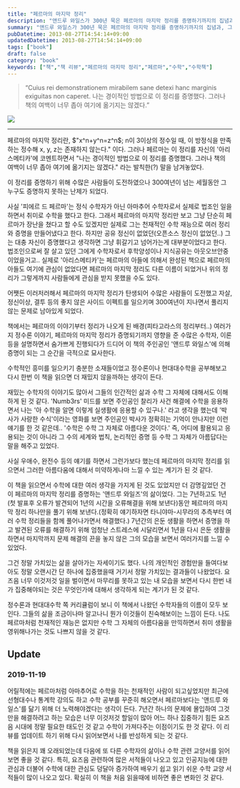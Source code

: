 ```yaml
---
title: "페르마의 마지막 정리"
description: "앤드루 와일스가 300년 묵은 페르마의 마지막 정리를 증명하기까지의 집념과, 그 앞에서 좌절했던 수많은 수학자들의 시도가 어떤 통찰을 남겼는지 차근차근 따라가며 수학이 지닌 순수한 아름다움과 몰입의 가치를 되새긴 긴 호흡의 독서 기록이다. 특히 저자는 대학 시절에 만난 수학자들의 이야기와 자신의 학습 경험을 끌어와, 난제를 향한 꾸준한 집중이 인생에서 어떤 힘을 발휘하는지 현실적인 조언으로 엮어 놓았다."
summary: "앤드루 와일스가 300년 묵은 페르마의 마지막 정리를 증명하기까지의 집념과, 그 앞에서 좌절했던 수많은 수학자들의 시도가 어떤 통찰을 남겼는지 차근차근 따라가며 수학이 지닌 순수한 아름다움과 몰입의 가치를 되새긴 긴 호흡의 독서 기록이다. 특히 저자는 대학 시절에 만난 수학자들의..."
pubDatetime: 2013-08-27T14:54:14+09:00
updatedDatetime: 2013-08-27T14:54:14+09:00
tags: ["book"]
draft: false
category: "book"
keywords: ["책","책 리뷰","페르마의 마지막 정리","페르마","수학","수학책"]
---
```


 > 
 > “Cuius rei demonstrationem mirabilem sane detexi hanc marginis exiguitas non caperet. 나는 경이적인 방법으로 이 정리를 증명했다. 그러나 책의 여백이 너무 좁아 여기에 옮기지는 않겠다.”

![](https://i.imgur.com/9P03qtZ.jpg)

---

페르마의 마지막 정리란, $"x^n+y^n=z^n$; n이 3이상의 정수일 때, 이 방정식을 만족하는 정수해 x, y, z는 존재하지 않는다." 이다.
그러나 페르마는 이 정리를 자신의 '아리스메티카'에 코멘트하면서 "나는 경이적인 방법으로 이 정리를 증명했다. 그러나 책의 여백이 너무 좁아 여기에 옮기지는 않겠다." 라는 발칙한(?) 말을 남겨놓았다.

이 정리를 증명하기 위해 수많은 사람들이 도전하였으나 300여년이 넘는 세월동안 그 누구도 증명하지 못하는 난제가 되었다.

사실 '피에르 드 페르마'는 정식 수학자가 아닌 아마추어 수학자로서 실제로 법조인 일을 하면서 취미로 수학을 했다고 한다. 그래서 페르마의 마지막 정리만 보고 그냥 단순히 페르마가 장난을 쳤다고 할 수도 있겠지만 실제로 그는 천재적인 수학 재능으로 여러 정리와 증명을 만들어냈다고 한다. 하지만 공유 정신이 없었던(오픈소스 정신이 없었던..) 그는 대충 자신이 증명했다고 생각하면 그냥 휘갈기고 넘어가는게 대부분이었다고 한다. 법조인으로써 잘 살고 있던 그에게 수학자로서 후학양성이나 지식공유는 아웃오브안중이었을거고.. 실제로 '아리스메티카'는 페르마의 아들에 의해서 완성된 책으로 페르마의 아들도 여기에 관심이 없었다면 페르마의 마지막 정리도 다른 이름이 되었거나 위의 정리가 그렇게까지 사람들에게 관심을 받지 못했을 수도 있다.

어쨋든 이러저러해서 페르마의 마지막 정리가 탄생되어 수많은 사람들이 도전했고 자살, 정신이상, 결투 등의 좋지 않은 사이드 이펙트를 일으키며 300여년이 지나면서 풀리지 않는 문제로 남아있게 되었다.

책에서는 페르마의 이야기부터 정리가 나오게 된 배경(피타고라스의 정리부터..) 여러가지 정수론 이야기, 페르마의 마지막 정리가 증명되기까지 영향을 준 수많은 수학자, 이론 등을 설명하면서 숨가쁘게 진행되다가 드디어 이 책의 주인공인 '앤드루 와일스'에 의해 증명이 되는 그 순간을 극적으로 묘사한다.

수학적인 흥미를 일으키기 충분한 소재들이었고 정수론이나 현대대수학을 공부해보고 다시 한번 이 책을 읽으면 더 재밌지 않을까하는 생각이 든다.

재밌는 수학자의 이야기도 많아서 그들의 인간적인 삶과 수학 그 자체에 대해서도 이해하게 된 것 같다. 'Numb3rs' 미드를 보면 주인공인 찰리가 사건 해결에 수학을 응용하면서 나는 '아 수학을 알면 이렇게 실생활에 응용할 수 있구나.' 라고 생각을 했는데 '박사가 사랑한 수식'이라는 영화를 보면 주인공인 박사가 정확히는 기억이 안나지만 이런 얘기를 한 것 같은데.. '수학은 수학 그 자체로 아름다운 것이다.' 즉, 어디에 활용되고 응용되는 것이 아니라 그 수의 세계와 법칙, 논리적인 증명 등 수학 그 자체가 아름답다는 말을 해주고 있었다.

사실 우애수, 완전수 등의 얘기를 하면서 그런가보다 했는데 페르마의 마지막 정리를 읽으면서 그러한 아름다움에 대해서 미약하게나마 느낄 수 있는 계기가 된 것 같다.

이 책을 읽으면서 수학에 대한 여러 생각을 가지게 된 것도 있었지만 더 감명깊었던 건 이 페르마의 마지막 정리를 증명하는 '앤드루 와일즈'의 삶이었다. 그는 7년하고도 1년(첫 발표후 오류가 발견되어 1년의 시간을 오류해결을 위해 보낸다)동안 페르마의 마지막 정리 하나만을 풀기 위해 보낸다.(정확히 얘기하자면 타니야마-시무라의 추측부터 여러 수학 정리들을 함께 풀어나가면서 해결했다.) 7년간의 은둔 생활을 하면서 증명을 하고 발견된 오류를 해결하기 위해 엄청난 스트레스에 시달리면서 1년을 다시 은둔 생활을 하면서 마지막까지 문제 해결의 끈을 놓지 않은 그의 모습을 보면서 여러가지를 느낄 수 있었다.

그건 정말 가치있는 삶을 살아가는 자세이기도 했다. 나의 개인적인 경험만을 들여다보아도 정말 오랜시간 단 하나에 집중했을때 거기서 정말 가치있는 결과들이 나왔었다. 요즈음 너무 이것저것 일을 벌이면서 마무리를 못하고 있는 내 모습을 보면서 다시 한번 내가 집중해야되는 것은 무엇인가에 대해서 생각하게 되는 계기가 된 것 같다.

정수론과 현대대수학 쪽 커리큘럼이 보니 이 책에서 나왔던 수학자들의 이름이 모두 보인다. 그들의 삶을 조금이나마 알고나니 뭔가 이것들이 친숙해보이는 느낌이 든다. 나도 페르마처럼 천재적인 재능은 없지만 수학 그 자체의 아름다움을 만끽하면서 취미 생활을 영위해나가는 것도 나쁘지 않을 것 같다.

## Update

### 2019-11-19

어릴적에는 페르마처럼 아마추어로 수학을 하는 천재적인 사람이 되고싶었지만 최근에 선형대수나 통계학 강의도 하고 수학 공부를 꾸준히 해오면서 페르마보다는 '앤드루 와일스'를 닮기 위해 더 노력해야겠다는 생각이 든다. 7년간 하나의 문제에 몰입하여 그것만을 해결하려고 하는 모습은 너무 이것저것 할일이 많아 어느 하나 집중하기 힘든 요즈음 시대에 정말 필요한 태도인 것 같고 수학이 가져다주는 이점이기도 한 것 같다. 이 리뷰를 업데이트 하기 위해 다시 읽어보면서 나를 반성하게 되는 것 같다.

책을 읽은지 꽤 오래되었는데 다음에 또 다른 수학자의 삶이나 수학 관련 교양서를 읽어보면 좋을 것 같다. 특히, 요즈음 관련하여 많은 서적들이 나오고 있고 인공지능에 대한 관심과 더불어 수학에 대한 관심도 덩달아 증가하여 배우기 쉽고 읽기 쉬운 수학 교양 서적들이 많이 나오고 있다. 확실히 이 책을 처음 읽을때에 비하면 좋은 변화인 것 같다.
